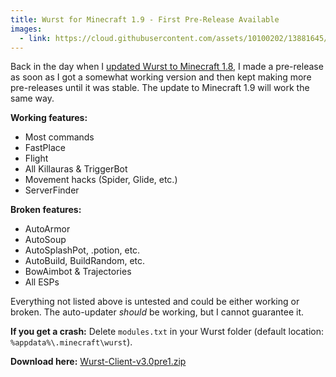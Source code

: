 ```yaml
---
title: Wurst for Minecraft 1.9 - First Pre-Release Available
images:
  - link: https://cloud.githubusercontent.com/assets/10100202/13881645/f8bff664-ed21-11e5-83ee-baf90b2cb07d.png
---
```

Back in the day when I [updated Wurst to Minecraft 1.8](https://old.wurst-client.tk/news/wurstforminecraft18-firstpre-releaseavailable), I made a pre-release as soon as I got a somewhat working version and then kept making more pre-releases until it was stable. The update to Minecraft 1.9 will work the same way.

**Working features:**

- Most commands
- FastPlace
- Flight
- All Killauras & TriggerBot
- Movement hacks (Spider, Glide, etc.)
- ServerFinder

<!--read more-->

**Broken features:**

- AutoArmor
- AutoSoup
- AutoSplashPot, .potion, etc.
- AutoBuild, BuildRandom, etc.
- BowAimbot & Trajectories
- All ESPs

Everything not listed above is untested and could be either working or broken. The auto-updater _should_ be working, but I cannot guarantee it.

**If you get a crash:**
Delete `modules.txt` in your Wurst folder (default location: `%appdata%\.minecraft\wurst`).

**Download here:** [Wurst-Client-v3.0pre1.zip](https://github.com/Wurst-Imperium/Wurst-Client-for-MC-1.9.X/releases/download/v3.0pre1/Wurst-Client-v3.0pre1.zip)
